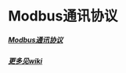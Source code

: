 # Modbus通讯协议
##### [Modbus通讯协议](https://github.com/GeHaha/Modbus_Library/blob/master/MODBUS%E9%80%9A%E8%AE%AF%E5%8D%8F%E8%AE%AE%E4%B8%AD%E6%96%87%E7%89%88.pdf)
##### [更多见wiki](https://github.com/GeHaha/Modbus_Library/wiki)
